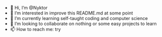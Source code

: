 - 👋 Hi, I’m @Nyktor
- 👀 I’m interested in improve this README.md at some point
- 🌱 I’m currently learning self-taught coding and computer science
- 💞️ I’m looking to collaborate on nothing or some easy projects to learn
- 📫 How to reach me: try

<!---
Nyktor/Nyktor is a ✨ special ✨ repository because its `README.md` (this file) appears on your GitHub profile.
You can click the Preview link to take a look at your changes.
--->
